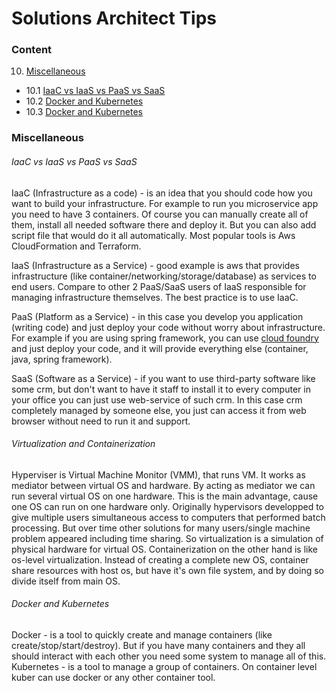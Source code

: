 # Solutions Architect Tips

### Content
10. [Miscellaneous](#miscellaneous)
* 10.1 [IaaC vs IaaS vs PaaS vs SaaS](#iaac-vs-iaas-vs-paas-vs-saas)
* 10.2 [Docker and Kubernetes](#docker-and-kubernetes)
* 10.3 [Docker and Kubernetes](#docker-and-kubernetes)



### Miscellaneous
###### IaaC vs IaaS vs PaaS vs SaaS
IaaC (Infrastructure as a code) - is an idea that you should code how you want to build your infrastructure. For example to run you microservice app you need to have 3 containers. Of course you can manually create all of them, install all needed software there and deploy it.
But you can also add script file that would do it all automatically. Most popular tools is Aws CloudFormation and Terraform.

IaaS (Infrastructure as a Service) - good example is aws that provides infrastructure (like container/networking/storage/database) as services to end users. Compare to other 2 PaaS/SaaS users of IaaS responsible for managing infrastructure themselves. The best practice is to use IaaC.

PaaS (Platform as a Service) - in this case you develop you application (writing code) and just deploy your code without worry about infrastructure. For example if you are using spring framework, you can use [cloud foundry](https://cloud.spring.io/spring-cloud-cloudfoundry/reference/html/)
and just deploy your code, and it will provide everything else (container, java, spring framework).

SaaS (Software as a Service) - if you want to use third-party software like some crm, but don't want to have it staff to install it to every computer in your office you can just use web-service of such crm. In this case crm completely managed by someone else,
you just can access it from web browser without need to run it and support.


###### Virtualization and Containerization
Hyperviser is Virtual Machine Monitor (VMM), that runs VM. It works as mediator between virtual OS and hardware. By acting as mediator we can run several virtual OS on one hardware. This is the main advantage, cause one OS can run on one hardware only.
Originally hypervisors developped to give multiple users simultaneous access to computers that performed batch processing. But over time other solutions for many users/single machine problem appeared including time sharing.
So virtualization is a simulation of physical hardware for virtual OS.
Containerization on the other hand is like os-level virtualization. Instead of creating a complete new OS, container share resources with host os, but have it's own file system, and by doing so divide itself from main OS.


###### Docker and Kubernetes
Docker - is a tool to quickly create and manage containers (like create/stop/start/destroy). But if you have many containers and they all should interact with each other you need some system to manage all of this.
Kubernetes - is a tool to manage a group of containers. On container level kuber can use docker or any other container tool.